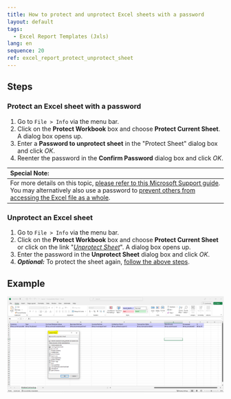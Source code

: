 ```yaml
---
title: How to protect and unprotect Excel sheets with a password
layout: default
tags:  
  - Excel Report Templates (Jxls)
lang: en
sequence: 20
ref: excel_report_protect_unprotect_sheet
---
```


## Steps

### <a name="protect-excel-sheet">Protect an Excel sheet with a password</a>
1. Go to `File > Info` via the menu bar.
1. Click on the **Protect Workbook** box and choose **Protect Current Sheet**. A dialog box opens up.
1. Enter a **Password to unprotect sheet** in the "Protect Sheet" dialog box and click *OK*.
1. Reenter the password in the **Confirm Password** dialog box and click *OK*.

| Special Note: |
| :--- |
| For more details on this topic, <a href="https://support.microsoft.com/en-au/office/protect-a-worksheet-3179efdb-1285-4d49-a9c3-f4ca36276de6#ID0EFBBDBF-button" title="Enable worksheet protection - Step 2: Protect the worksheet &#124; support.microsoft.com" target="_blank">please refer to this Microsoft Support guide</a>. You may alternatively also use a password to <a href="https://support.microsoft.com/en-us/office/protect-an-excel-file-7359d4ae-7213-4ac2-b058-f75e9311b599" title="Protect an Excel file &#124; support.microsoft.com" target="_blank">prevent others from accessing the Excel file as a whole</a>. |

### <a name="unprotect-excel-sheet">Unprotect an Excel sheet</a>
1. Go to `File > Info` via the menu bar.
1. Click on the **Protect Workbook** box and choose **Protect Current Sheet** or click on the link "*[Unprotect Sheet](#unprotect-excel-sheet)*". A dialog box opens up.
1. Enter the password in the **Unprotect Sheet** dialog box and click *OK*.
1. ***Optional:*** To protect the sheet again, [follow the above steps](#protect-excel-sheet).

## Example
<kbd><img src="assets/Excel report - Protect sheet with password.png" alt="Fig.: Screenshot of the 'Protect Sheet' dialog box in Excel sheet"></kbd>
